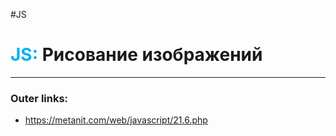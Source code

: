 #JS
# <font color="#00b0f0">JS:</font> Рисование изображений
---
### Outer links:
- https://metanit.com/web/javascript/21.6.php
